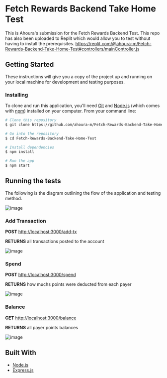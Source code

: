 # Fetch Rewards Backend Take Home Test

This is Ahoura's submission for the Fetch Rewards Backend Test. This repo has also been uploaded to Replit which would allow you to test without having to install the prerequisites.
https://replit.com/@ahoura-m/Fetch-Rewards-Backend-Take-Home-Test#controllers/mainController.js

## Getting Started

These instructions will give you a copy of the project up and running on
your local machine for development and testing purposes.

### Installing

To clone and run this application, you'll need [Git](https://git-scm.com) and [Node.js](https://nodejs.org/en/download/) (which comes with [npm](http://npmjs.com)) installed on your computer. From your command line:

```bash
# Clone this repository
$ git clone https://github.com/ahoura-m/Fetch-Rewards-Backend-Take-Home-Test.git

# Go into the repository
$ cd Fetch-Rewards-Backend-Take-Home-Test

# Install dependencies
$ npm install

# Run the app
$ npm start
```

## Running the tests

The following is the diagram outlining the flow of the application and testing method.

![image](https://user-images.githubusercontent.com/102436343/201732377-3b42b893-ae79-496a-a86e-d2069d04a601.png)



### Add Transaction


**POST** [http://localhost:3000/add-tx](http://localhost:3000/add-tx)

**RETURNS** all transactions posted to the account

![image](https://user-images.githubusercontent.com/102436343/201731377-d361b013-35e9-48e7-94d1-e8123679912f.png)



### Spend


**POST** [http://localhost:3000/spend](http://localhost:3000/spend)

**RETURNS** how muchs points were deducted from each payer

![image](https://user-images.githubusercontent.com/102436343/201731922-f151d6c1-0d9c-4b47-86f9-0cf6b9b1b616.png)


### Balance


**GET** [http://localhost:3000/balance](http://localhost:3000/add-tx)

**RETURNS** all payer points balances

![image](https://user-images.githubusercontent.com/102436343/201732137-75358338-3b76-4c7b-a5fe-30b4181b15c9.png)





## Built With

  - [Node.js](https://nodejs.org/)
  - [Express.js](https://expressjs.com/)

